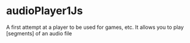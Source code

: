 # audioPlayer1Js
A first attempt at a player to be used for games, etc.  It allows you to play [segments] of an audio file
